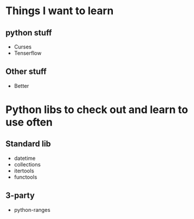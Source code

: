 # Things I want to learn

## python stuff
* Curses
* Tenserflow

## Other stuff
* Better

# Python libs to check out and learn to use often

## Standard lib
* datetime
* collections
* itertools
* functools

## 3-party
* python-ranges
